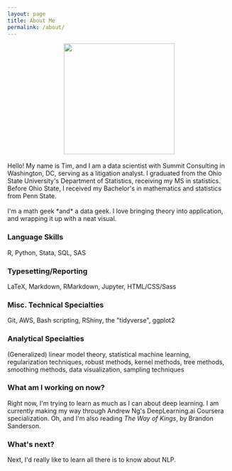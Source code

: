 ```yaml
---
layout: page
title: About Me
permalink: /about/
---
```

<center>
<img src='../images/tim.png' width='250'>
</center>
<br>
Hello!  My name is Tim, and I am a data scientist with Summit Consulting in
Washington, DC, serving as a litigation analyst.  I graduated from the Ohio
State University's Department of Statistics, receiving my MS in statistics.
Before Ohio State, I received my Bachelor's in mathematics and statistics from
Penn State.
<br><br>
I'm a math geek *and* a data geek.  I love bringing theory into application, and
wrapping it up with a neat visual.

### Language Skills
R, Python, Stata, SQL, SAS

### Typesetting/Reporting
LaTeX, Markdown, RMarkdown, Jupyter, HTML/CSS/Sass

### Misc. Technical Specialties
Git, AWS, Bash scripting, RShiny, the "tidyverse", ggplot2

### Analytical Specialties
(Generalized) linear model theory, statistical machine learning, regularization
techniques, robust methods, kernel methods, tree methods, smoothing methods,
data visualization, sampling techniques

### What am I working on now?
Right now, I'm trying to learn as much as I can about deep learning.  I am currently making my way through Andrew Ng's DeepLearning.ai Coursera specialization.  Oh, and I'm also reading *The Way of Kings*, by Brandon Sanderson.

### What's next?
Next, I'd really like to learn all there is to know about NLP.
